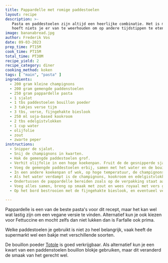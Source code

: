 ```yaml
---
title: Pappardelle met romige paddestoelen
layout: recipe
description: >-
   Pasta en paddestoelen zijn altijd een heerlijke combinatie. Het is makkelijk te maken, en hoewel je het misschien eerder in de herfst eet, 
   hoeft niets je er van te weerhouden om op andere tijdstippen te eten.
image: bananabread.jpg
author: Frederik Vos
date: 09-03-2023
prep_time: PT15M
cook_time: PT15M
total_time: PT30M
recipe_yield: 2
recipe_category: diner 
cooking_method: koken
tags: [ "main", "pasta" ]
ingredients:
  - 200 gram kleine champignons
  - 200 gram gemengde paddenstoelen
  - 250 gram pappardelle pasta
  - 1 sjalot
  - 1 tbs paddestoelen bouillon poeder
  - 3 takjes verse tijm
  - 3 tbs, verse, fijngehakte bieslook
  - 250 ml soja-based kookroom
  - 2 tbs edelgistvlokken
  - 1 cup water
  - olijfolie
  - zout 
  - zwarte peper
instructions:
  - Snipper de sjalot.
  - Snij de champignons in kwarten.
  - Hak de gemengde paddestoelen grof.
  - Verhit olijfolie in een hoge koekenpan. Fruit de de gesnipperde sjalot voor 5 minuten op matige temperatuur.
  - Voeg de gemengde paddestoelen erbij, samen met het water en de bouillon poeder, kook deze totdat het water verdampt is. Verhoog eventueel de temperatuur om het wat sneller te laten gaan. 
  - In een andere koekenpan of wok, op hoge temperatuur, de champignons mooi bruin bakken. Halverwege op smaak brengen met zout.
  - Als het water verdampt is de champignons, kookroom en edelgistvlokken toevoegen. Nog 5 a 6 min doorkoken.
  - Ondertussen de pappardelle bereiden zoals op de verpakking staat aangegeven.
  - Voeg alles samen, breng op smaak met zout en wees royaal met vers gemalen zwarte peper.
  - Op het bord bestrooien met de fijngehakte bieslook, en eventueel vegane geraspte kaas (italiaanse stijl of parmezaanse stijl).

---
```


Pappardelle is een van de beste pasta's voor dit recept, maar het kan wel wat lastig zijn om een vegane versie te vinden. 
Alternatief kun je ook kiezen voor Fettuccine en mocht zelfs dan niet lukken dan is Farfalle ook prima.

Welke paddestoelen je gebruikt is niet zo heel belangrijk, vaak heeft de supermarkt wel een bakje met verschillende soorten. 

De bouillon poeder [Totole](https://www.tjinstoko.eu/en/totole-granulated-mushroom-bouillon-227g.html) is goed verkrijgbaar. 
Als alternatief kun je een kwart van een paddenstoelen bouillon blokje gebruiken, maar dit veranderd de smaak van het gerecht wel.

